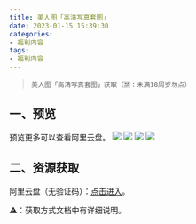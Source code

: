 ```yaml
---
title: 美人图「高清写真套图」
date: 2023-01-15 15:39:30
categories:
- 福利内容
tags:
- 福利内容
---
```



> `美人图「高清写真套图」获取（🈲️：未满18周岁勿点）`

## **一、预览**

预览更多可以查看阿里云盘。
![](/assets/images/p1.PNG)
![](/assets/images/p2.PNG)
![](/assets/images/p6.PNG)
![](/assets/images/p8.PNG)
## **二、资源获取**
阿里云盘（无验证码）：[点击进入](https://www.aliyundrive.com/s/xvpe8aBT9aw)。

⚠️：获取方式文档中有详细说明。














